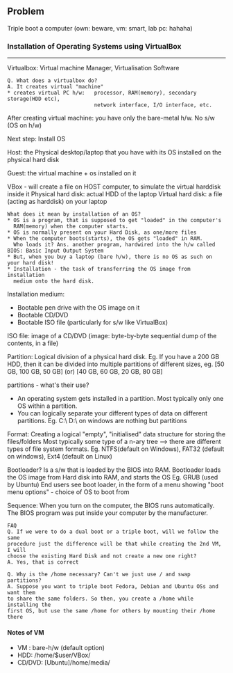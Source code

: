 ## Problem
Triple boot a computer (own: beware, vm: smart, lab pc: hahaha)

### Installation of Operating Systems using VirtualBox
--------------------------------------------------

Virtualbox: Virtual machine Manager, Virtualisation Software

```
Q. What does a virtualbox do?
A. It creates virtual "machine"
* creates virtual PC h/w:   processor, RAM(memory), secondary storage(HDD etc),
                            network interface, I/O interface, etc.
```

After creating virtual machine: you have only the bare-metal h/w.
No s/w (OS on h/w)

Next step: Install OS

Host: the Physical desktop/laptop that you have with its OS installed on the
physical hard disk

Guest: the virtual machine + os installed on it

VBox - will create a file on HOST computer, to simulate the virtual harddisk inside it
Physical hard disk: actual HDD of the laptop
Virtual hard disk: a file (acting as harddisk) on your laptop

```
What does it mean by installation of an OS?
* OS is a program, that is supposed to get "loaded" in the computer's
  RAM(memory) when the computer starts.
* OS is normally present on your Hard Disk, as one/more files
* When the computer boots(starts), the OS gets "loaded" in RAM.
  Who loads it? Ans. another program, hardwired into the h/w called BIOS: Basic Input Output System
* But, when you buy a laptop (bare h/w), there is no OS as such on your hard disk!
* Installation - the task of transferring the OS image from installation
  medium onto the hard disk.
```

Installation medium:
- Bootable pen drive with the OS image on it
- Bootable CD/DVD
- Bootable ISO file (particularly for s/w like VirtualBox)

ISO file: image of a CD/DVD (image: byte-by-byte sequential dump of the
                                    contents, in a file)

Partition: Logical division of a physical hard disk.
Eg. If you have a 200 GB HDD, then it can be divided into multiple partitions
of different sizes,
eg. [50 GB, 100 GB, 50 GB] (or) [40 GB, 60 GB, 20 GB, 80 GB]

partitions - what's their use?
* An operating system gets installed in a partition. Most typically only one
  OS within  a partition.
* You can logically separate your different types of data on different
  partitions. Eg. C:\ D:\ on windows are nothing but partitions

Format: Creating a logical "empty", "initialised" data structure for storing the files/folders
        Most typically some type of a n-ary tree
--> there are different types of file system formats.
    Eg. NTFS(default on Windows), FAT32 (default on windows), Ext4 (default on Linux)

Bootloader?
Is a s/w that is loaded by the BIOS into RAM.
Bootloader loads the OS image from Hard disk into RAM, and starts the OS
Eg. GRUB (used by Ubuntu)
End users see boot loader, in the form of a menu showing "boot menu options" - choice of OS to boot from

Sequence: When you turn on the computer, the BIOS runs automatically.
The BIOS program was put inside your computer by the manufacturer.

```
FAQ
Q. If we were to do a dual boot or a triple boot, will we follow the same
procedure just the difference will be that while creating the 2nd VM, I will
choose the existing Hard Disk and not create a new one right?
A. Yes, that is correct

Q. Why is the /home necessary? Can't we just use / and swap partitions?
A. Suppose you want to triple boot Fedora, Debian and Ubuntu OSs and want them
to share the same folders. So then, you create a /home while installing the
first OS, but use the same /home for others by mounting their /home there
```


#### Notes of VM
- VM : bare-h/w (default option)
- HDD: /home/$user/VBox/
- CD/DVD: [Ubuntu]/home/media/

